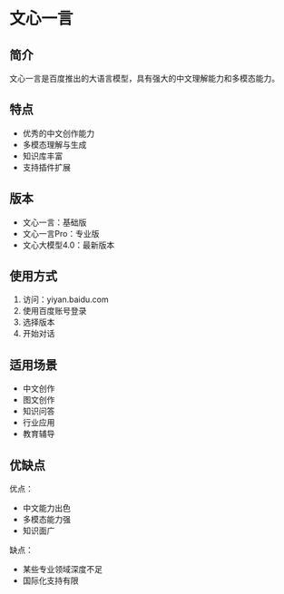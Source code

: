 # 文心一言

## 简介
文心一言是百度推出的大语言模型，具有强大的中文理解能力和多模态能力。

## 特点
- 优秀的中文创作能力
- 多模态理解与生成
- 知识库丰富
- 支持插件扩展

## 版本
- 文心一言：基础版
- 文心一言Pro：专业版
- 文心大模型4.0：最新版本

## 使用方式
1. 访问：yiyan.baidu.com
2. 使用百度账号登录
3. 选择版本
4. 开始对话

## 适用场景
- 中文创作
- 图文创作
- 知识问答
- 行业应用
- 教育辅导

## 优缺点
优点：
- 中文能力出色
- 多模态能力强
- 知识面广

缺点：
- 某些专业领域深度不足
- 国际化支持有限 